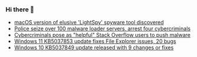 ### Hi there 👋

<!--START_SECTION:feed-->
* [macOS version of elusive 'LightSpy' spyware tool discovered](https://www.bleepingcomputer.com/news/security/macos-version-of-elusive-lightspy-spyware-tool-discovered/)
* [Police seize over 100 malware loader servers, arrest four cybercriminals](https://www.bleepingcomputer.com/news/security/police-seize-over-100-malware-loader-servers-arrest-four-cybercriminals/)
* [Cybercriminals pose as "helpful" Stack Overflow users to push malware](https://www.bleepingcomputer.com/news/security/cybercriminals-pose-as-helpful-stack-overflow-users-to-push-malware/)
* [Windows 11 KB5037853 update fixes File Explorer issues, 20 bugs](https://www.bleepingcomputer.com/news/microsoft/windows-11-kb5037853-update-fixes-file-explorer-issues-20-bugs/)
* [Windows 10 KB5037849 update released with 9 changes or fixes](https://www.bleepingcomputer.com/news/microsoft/windows-10-kb5037849-update-released-with-9-changes-or-fixes/)
<!--END_SECTION:feed-->

<!--
**frankenk/frankenk** is a ✨ _special_ ✨ repository because its `README.md` (this file) appears on your GitHub profile.

Here are some ideas to get you started:

- 🔭 I’m currently working on ...
- 🌱 I’m currently learning ...
- 👯 I’m looking to collaborate on ...
- 🤔 I’m looking for help with ...
- 💬 Ask me about ...
- 📫 How to reach me: ...
- 😄 Pronouns: ...
- ⚡ Fun fact: ...
-->



